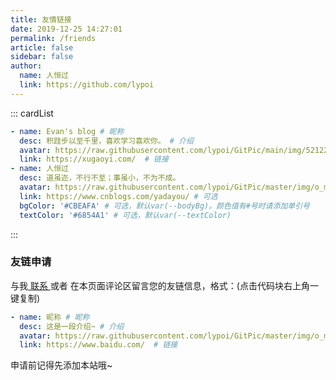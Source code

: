 ```yaml
---
title: 友情链接
date: 2019-12-25 14:27:01
permalink: /friends
article: false
sidebar: false
author:
  name: 人恒过
  link: https://github.com/lypoi
---
```


<!--
普通卡片列表容器，可用于友情链接、项目推荐、古诗词展示等。
cardList 后面可跟随一个数字表示每行最多显示多少个，选值范围1~4，默认3。在小屏时会根据屏幕宽度减少每行显示数量。
-->
::: cardList
```yaml
- name: Evan's blog # 昵称
  desc: 积跬步以至千里，喜欢学习喜欢你。 # 介绍
  avatar: https://raw.githubusercontent.com/lypoi/GitPic/main/img/5212214.jpg # 头像
  link: https://xugaoyi.com/  # 链接
- name: 人恒过
  desc: 道虽迩，不行不至；事虽小，不为不成。
  avatar: https://raw.githubusercontent.com/lypoi/GitPic/master/img/o_my.jpg # 可选
  link: https://www.cnblogs.com/yadayou/ # 可选
  bgColor: '#CBEAFA' # 可选，默认var(--bodyBg)。颜色值有#号时请添加单引号
  textColor: '#6854A1' # 可选，默认var(--textColor)
```
:::


### 友链申请

与我[ 联系 ](/about/#联系)或者 在本页面评论区留言您的友链信息，格式：(点击代码块右上角一键复制)


```yaml
- name: 昵称 # 昵称
  desc: 这是一段介绍~ # 介绍
  avatar: https://raw.githubusercontent.com/lypoi/GitPic/master/img/o_my.jpg # 头像
  link: https://www.baidu.com/  # 链接
```

申请前记得先添加本站哦~
